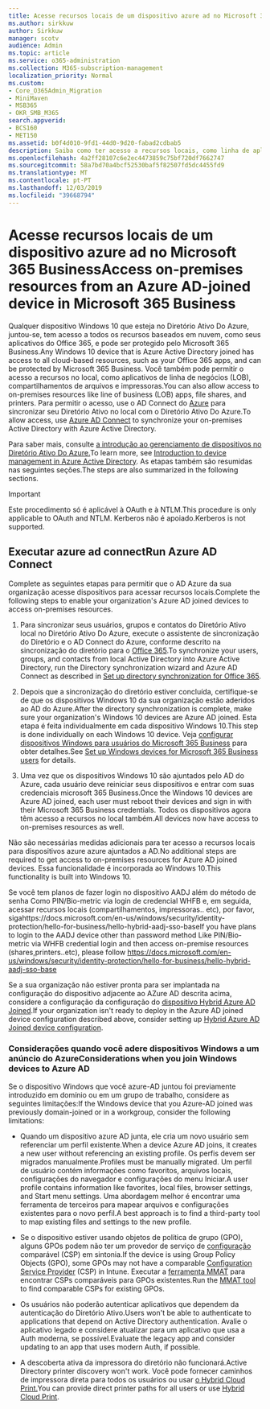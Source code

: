 ```yaml
---
title: Acesse recursos locais de um dispositivo azure ad no Microsoft 365 Business
ms.author: sirkkuw
author: Sirkkuw
manager: scotv
audience: Admin
ms.topic: article
ms.service: o365-administration
ms.collection: M365-subscription-management
localization_priority: Normal
ms.custom:
- Core_O365Admin_Migration
- MiniMaven
- MSB365
- OKR_SMB_M365
search.appverid:
- BCS160
- MET150
ms.assetid: b0f4d010-9fd1-44d0-9d20-fabad2cdbab5
description: Saiba como ter acesso a recursos locais, como linha de aplicativos de negócios, compartilhamentos de arquivos e impressoras de um diretório ativo do Azure, que se juntou ao dispositivo Windows 10.
ms.openlocfilehash: 4a2ff28107c6e2ec4473859c75bf720df7662747
ms.sourcegitcommit: 58a7bd70a4bcf52530baf5f82507fd5dc4455fd9
ms.translationtype: MT
ms.contentlocale: pt-PT
ms.lasthandoff: 12/03/2019
ms.locfileid: "39668794"
---
```

# <a name="access-on-premises-resources-from-an-azure-ad-joined-device-in-microsoft-365-business"></a><span data-ttu-id="ad14e-103">Acesse recursos locais de um dispositivo azure ad no Microsoft 365 Business</span><span class="sxs-lookup"><span data-stu-id="ad14e-103">Access on-premises resources from an Azure AD-joined device in Microsoft 365 Business</span></span>

<span data-ttu-id="ad14e-104">Qualquer dispositivo Windows 10 que esteja no Diretório Ativo Do Azure, juntou-se, tem acesso a todos os recursos baseados em nuvem, como seus aplicativos do Office 365, e pode ser protegido pelo Microsoft 365 Business.</span><span class="sxs-lookup"><span data-stu-id="ad14e-104">Any Windows 10 device that is Azure Active Directory joined has access to all cloud-based resources, such as your Office 365 apps, and can be protected by Microsoft 365 Business.</span></span> <span data-ttu-id="ad14e-105">Você também pode permitir o acesso a recursos no local, como aplicativos de linha de negócios (LOB), compartilhamentos de arquivos e impressoras.</span><span class="sxs-lookup"><span data-stu-id="ad14e-105">You can also allow access to on-premises resources like line of business (LOB) apps, file shares, and printers.</span></span> <span data-ttu-id="ad14e-106">Para permitir o acesso, use o AD Connect do [Azure](https://docs.microsoft.com/azure/active-directory/connect/active-directory-aadconnect) para sincronizar seu Diretório Ativo no local com o Diretório Ativo Do Azure.</span><span class="sxs-lookup"><span data-stu-id="ad14e-106">To allow access, use [Azure AD Connect](https://docs.microsoft.com/azure/active-directory/connect/active-directory-aadconnect) to synchronize your on-premises Active Directory with Azure Active Directory.</span></span> 

<span data-ttu-id="ad14e-107">Para saber mais, consulte [a introdução ao gerenciamento de dispositivos no Diretório Ativo Do Azure.](https://docs.microsoft.com/azure/active-directory/device-management-introduction)</span><span class="sxs-lookup"><span data-stu-id="ad14e-107">To learn more, see [Introduction to device management in Azure Active Directory](https://docs.microsoft.com/azure/active-directory/device-management-introduction).</span></span>
<span data-ttu-id="ad14e-108">As etapas também são resumidas nas seguintes seções.</span><span class="sxs-lookup"><span data-stu-id="ad14e-108">The steps are also summarized in the following sections.</span></span>

> [!IMPORTANT]
> <span data-ttu-id="ad14e-109">Este procedimento só é aplicável à OAuth e à NTLM.</span><span class="sxs-lookup"><span data-stu-id="ad14e-109">This procedure is only applicable to OAuth and NTLM.</span></span> <span data-ttu-id="ad14e-110">Kerberos não é apoiado.</span><span class="sxs-lookup"><span data-stu-id="ad14e-110">Kerberos is not supported.</span></span>
 
## <a name="run-azure-ad-connect"></a><span data-ttu-id="ad14e-111">Executar azure ad connect</span><span class="sxs-lookup"><span data-stu-id="ad14e-111">Run Azure AD Connect</span></span>

<span data-ttu-id="ad14e-112">Complete as seguintes etapas para permitir que o AD Azure da sua organização acesse dispositivos para acessar recursos locais.</span><span class="sxs-lookup"><span data-stu-id="ad14e-112">Complete the following steps to enable your organization's Azure AD joined devices to access on-premises resources.</span></span>
  
1. <span data-ttu-id="ad14e-113">Para sincronizar seus usuários, grupos e contatos do Diretório Ativo local no Diretório Ativo Do Azure, execute o assistente de sincronização do Diretório e o AD Connect do Azure, conforme descrito na sincronização do diretório para o [Office 365](https://support.office.com/article/1b3b5318-6977-42ed-b5c7-96fa74b08846).</span><span class="sxs-lookup"><span data-stu-id="ad14e-113">To synchronize your users, groups, and contacts from local Active Directory into Azure Active Directory, run the Directory synchronization wizard and Azure AD Connect as described in [Set up directory synchronization for Office 365](https://support.office.com/article/1b3b5318-6977-42ed-b5c7-96fa74b08846).</span></span>
    
2. <span data-ttu-id="ad14e-114">Depois que a sincronização do diretório estiver concluída, certifique-se de que os dispositivos Windows 10 da sua organização estão aderidos ao AD do Azure.</span><span class="sxs-lookup"><span data-stu-id="ad14e-114">After the directory synchronization is complete, make sure your organization's Windows 10 devices are Azure AD joined.</span></span> <span data-ttu-id="ad14e-115">Esta etapa é feita individualmente em cada dispositivo Windows 10.</span><span class="sxs-lookup"><span data-stu-id="ad14e-115">This step is done individually on each Windows 10 device.</span></span> <span data-ttu-id="ad14e-116">Veja [configurar dispositivos Windows para usuários do Microsoft 365 Business](set-up-windows-devices.md) para obter detalhes.</span><span class="sxs-lookup"><span data-stu-id="ad14e-116">See [Set up Windows devices for Microsoft 365 Business users](set-up-windows-devices.md) for details.</span></span> 
    
3. <span data-ttu-id="ad14e-117">Uma vez que os dispositivos Windows 10 são ajuntados pelo AD do Azure, cada usuário deve reiniciar seus dispositivos e entrar com suas credenciais microsoft 365 Business.</span><span class="sxs-lookup"><span data-stu-id="ad14e-117">Once the Windows 10 devices are Azure AD joined, each user must reboot their devices and sign in with their Microsoft 365 Business credentials.</span></span> <span data-ttu-id="ad14e-118">Todos os dispositivos agora têm acesso a recursos no local também.</span><span class="sxs-lookup"><span data-stu-id="ad14e-118">All devices now have access to on-premises resources as well.</span></span>
    
<span data-ttu-id="ad14e-119">Não são necessárias medidas adicionais para ter acesso a recursos locais para dispositivos azure azure ajuntados a AD.</span><span class="sxs-lookup"><span data-stu-id="ad14e-119">No additional steps are required to get access to on-premises resources for Azure AD joined devices.</span></span> <span data-ttu-id="ad14e-120">Essa funcionalidade é incorporada ao Windows 10.</span><span class="sxs-lookup"><span data-stu-id="ad14e-120">This functionality is built into Windows 10.</span></span> 

<span data-ttu-id="ad14e-121">Se você tem planos de fazer login no dispositivo AADJ além do método de senha Como PIN/Bio-metric via login de credencial WHFB e, em seguida, acessar recursos locais (compartilhamentos, impressoras.. etc), por favor, sigahttps://docs.microsoft.com/en-us/windows/security/identity-protection/hello-for-business/hello-hybrid-aadj-sso-base</span><span class="sxs-lookup"><span data-stu-id="ad14e-121">If you have plans to login to the AADJ device other than password method Like PIN/Bio-metric via WHFB credential login and then access on-premise resources (shares,printers..etc), please follow https://docs.microsoft.com/en-us/windows/security/identity-protection/hello-for-business/hello-hybrid-aadj-sso-base</span></span>
  
<span data-ttu-id="ad14e-122">Se a sua organização não estiver pronta para ser implantada na configuração do dispositivo adjacente ao AZure AD descrita acima, considere a configuração da configuração do [dispositivo Hybrid Azure AD Joined](manage-windows-devices.md).</span><span class="sxs-lookup"><span data-stu-id="ad14e-122">If your organization isn't ready to deploy in the Azure AD joined device configuration described above, consider setting up [Hybrid Azure AD Joined device configuration](manage-windows-devices.md).</span></span>
  
### <a name="considerations-when-you-join-windows-devices-to-azure-ad"></a><span data-ttu-id="ad14e-123">Considerações quando você adere dispositivos Windows a um anúncio do Azure</span><span class="sxs-lookup"><span data-stu-id="ad14e-123">Considerations when you join Windows devices to Azure AD</span></span>

<span data-ttu-id="ad14e-124">Se o dispositivo Windows que você azure-AD juntou foi previamente introduzido em domínio ou em um grupo de trabalho, considere as seguintes limitações:</span><span class="sxs-lookup"><span data-stu-id="ad14e-124">If the Windows device that you Azure-AD joined was previously domain-joined or in a workgroup, consider the following limitations:</span></span>
  
- <span data-ttu-id="ad14e-125">Quando um dispositivo azure AD junta, ele cria um novo usuário sem referenciar um perfil existente.</span><span class="sxs-lookup"><span data-stu-id="ad14e-125">When a device Azure AD joins, it creates a new user without referencing an existing profile.</span></span> <span data-ttu-id="ad14e-126">Os perfis devem ser migrados manualmente.</span><span class="sxs-lookup"><span data-stu-id="ad14e-126">Profiles must be manually migrated.</span></span> <span data-ttu-id="ad14e-127">Um perfil de usuário contém informações como favoritos, arquivos locais, configurações do navegador e configurações do menu Iniciar.</span><span class="sxs-lookup"><span data-stu-id="ad14e-127">A user profile contains information like favorites, local files, browser settings, and Start menu settings.</span></span> <span data-ttu-id="ad14e-128">Uma abordagem melhor é encontrar uma ferramenta de terceiros para mapear arquivos e configurações existentes para o novo perfil.</span><span class="sxs-lookup"><span data-stu-id="ad14e-128">A best approach is to find a third-party tool to map existing files and settings to the new profile.</span></span>

- <span data-ttu-id="ad14e-129">Se o dispositivo estiver usando objetos de política de grupo (GPO), alguns GPOs podem não ter um provedor de serviço de [configuração](https://docs.microsoft.com/windows/configuration/provisioning-packages/how-it-pros-can-use-configuration-service-providers) comparável (CSP) em sintonia.</span><span class="sxs-lookup"><span data-stu-id="ad14e-129">If the device is using Group Policy Objects (GPO), some GPOs may not have a comparable [Configuration Service Provider](https://docs.microsoft.com/windows/configuration/provisioning-packages/how-it-pros-can-use-configuration-service-providers) (CSP) in Intune.</span></span> <span data-ttu-id="ad14e-130">Executar a [ferramenta MMAT](https://www.microsoft.com/download/details.aspx?id=45520) para encontrar CSPs comparáveis para GPOs existentes.</span><span class="sxs-lookup"><span data-stu-id="ad14e-130">Run the [MMAT tool](https://www.microsoft.com/download/details.aspx?id=45520) to find comparable CSPs for existing GPOs.</span></span>

- <span data-ttu-id="ad14e-131">Os usuários não poderão autenticar aplicativos que dependem da autenticação do Diretório Ativo.</span><span class="sxs-lookup"><span data-stu-id="ad14e-131">Users won't be able to authenticate to applications that depend on Active Directory authentication.</span></span> <span data-ttu-id="ad14e-132">Avalie o aplicativo legado e considere atualizar para um aplicativo que usa a Auth moderna, se possível.</span><span class="sxs-lookup"><span data-stu-id="ad14e-132">Evaluate the legacy app and consider updating to an app that uses modern Auth, if possible.</span></span>

- <span data-ttu-id="ad14e-133">A descoberta ativa da impressora do diretório não funcionará.</span><span class="sxs-lookup"><span data-stu-id="ad14e-133">Active Directory printer discovery won't work.</span></span> <span data-ttu-id="ad14e-134">Você pode fornecer caminhos de impressora direta para todos os usuários ou usar [o Hybrid Cloud Print.](https://docs.microsoft.com/windows-server/administration/hybrid-cloud-print/hybrid-cloud-print-deploy)</span><span class="sxs-lookup"><span data-stu-id="ad14e-134">You can provide direct printer paths for all users or use [Hybrid Cloud Print](https://docs.microsoft.com/windows-server/administration/hybrid-cloud-print/hybrid-cloud-print-deploy).</span></span>
